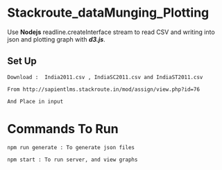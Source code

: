 # Stackroute_dataMunging_Plotting
Use **Nodejs** readline.createInterface stream to read CSV and writing into json and plotting graph with ***d3.js***.

## Set Up
```
Download :  India2011.csv , IndiaSC2011.csv and IndiaST2011.csv 

From http://sapientlms.stackroute.in/mod/assign/view.php?id=76

And Place in input
```
# Commands To Run
```
npm run generate : To generate json files

npm start : To run server, and view graphs
```